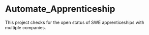 # Automate_Apprenticeship
This project checks for the open status of SWE apprenticeships with multiple companies. 
